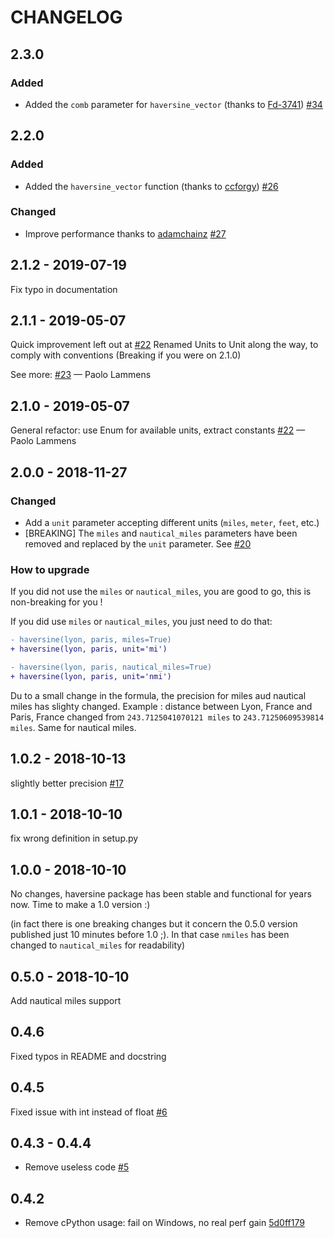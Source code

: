 # CHANGELOG

## 2.3.0

### Added

- Added the `comb` parameter for `haversine_vector` (thanks to [Fd-3741](https://github.com/Fd-3741)) [#34](https://github.com/mapado/haversine/pull/34)

## 2.2.0

### Added

- Added the `haversine_vector` function (thanks to [ccforgy](https://github.com/ccforgy)) [#26](https://github.com/mapado/haversine/pull/26)

### Changed

- Improve performance thanks to [adamchainz](https://github.com/adamchainz) [#27](https://github.com/mapado/haversine/pull/27)

## 2.1.2 - 2019-07-19

Fix typo in documentation

## 2.1.1 - 2019-05-07

Quick improvement left out at [#22](https://github.com/mapado/haversine/pull/22)
Renamed Units to Unit along the way, to comply with conventions (Breaking if you were on 2.1.0)

See more: [#23](https://github.com/mapado/haversine/pull/23) — Paolo Lammens

## 2.1.0 - 2019-05-07

General refactor: use Enum for available units, extract constants [#22](https://github.com/mapado/haversine/pull/22) — Paolo Lammens

## 2.0.0 - 2018-11-27

### Changed

- Add a `unit` parameter accepting different units (`miles`, `meter`, `feet`, etc.)
- [BREAKING] The `miles` and `nautical_miles` parameters have been removed and replaced by the `unit` parameter. See [#20](https://github.com/mapado/haversine/pull/20)

### How to upgrade

If you did not use the `miles` or `nautical_miles`, you are good to go, this is non-breaking for you !

If you did use `miles` or `nautical_miles`, you just need to do that:

```diff
- haversine(lyon, paris, miles=True)
+ haversine(lyon, paris, unit='mi')
```

```diff
- haversine(lyon, paris, nautical_miles=True)
+ haversine(lyon, paris, unit='nmi')
```

Du to a small change in the formula, the precision for miles aud nautical miles has slighty changed.
Example : distance between Lyon, France and Paris, France changed from `243.7125041070121 miles` to `243.71250609539814 miles`. Same for nautical miles.

## 1.0.2 - 2018-10-13

slightly better precision [#17](https://github.com/mapado/haversine/pull/17)

## 1.0.1 - 2018-10-10

fix wrong definition in setup.py

## 1.0.0 - 2018-10-10

No changes, haversine package has been stable and functional for years now. Time to make a 1.0 version :)

(in fact there is one breaking changes but it concern the 0.5.0 version published just 10 minutes before 1.0 ;). In that case `nmiles` has been changed to `nautical_miles` for readability)

## 0.5.0 - 2018-10-10

Add nautical miles support

## 0.4.6

Fixed typos in README and docstring

## 0.4.5

Fixed issue with int instead of float [#6](https://github.com/mapado/haversine/pull/6/files)

## 0.4.3 - 0.4.4

- Remove useless code [#5](https://github.com/mapado/haversine/pull/5)

## 0.4.2

- Remove cPython usage: fail on Windows, no real perf gain [5d0ff179](https://github.com/mapado/haversine/commit/5d0ff179741b8417965d94dcb21f39ddbce674f8)
